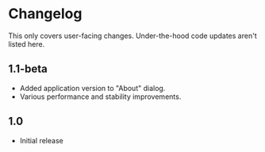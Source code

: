 # Changelog

This only covers user-facing changes. Under-the-hood code updates aren't listed
here.

## 1.1-beta

- Added application version to "About" dialog.
- Various performance and stability improvements.

## 1.0

- Initial release
